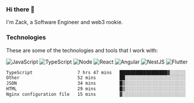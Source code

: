 ### Hi there 👋
I'm Zack, a Software Engineer and web3 rookie.

### Technologies
These are some of the technologies and tools that I work with:

![JavaScript](https://img.shields.io/badge/JavaScript-323330.svg?logo=javascript&logoColor=F7DF1E) 
![TypeScript](https://img.shields.io/badge/TypeScript-007ACC.svg?logo=typescript&logoColor=white) 
![Node](https://img.shields.io/badge/Node.js-43853D.svg?logo=node.js&logoColor=white)
![React](https://img.shields.io/badge/React-20232a.svg?logo=react&logoColor=61DAFB) 
![Angular](https://img.shields.io/badge/Angular-E23237.svg?logo=angularjs&logoColor=white)
![NestJS](https://img.shields.io/badge/NestJS-E0234E?logo=nestjs&logoColor=white)
![Flutter](https://img.shields.io/badge/Flutter-02569B.svg?logo=flutter&logoColor=white)

<!--START_SECTION:waka-->

```txt
TypeScript                 7 hrs 47 mins   ██████████████████▓░░░░░░   74.49 %
Other                      52 mins         ██░░░░░░░░░░░░░░░░░░░░░░░   08.38 %
JSON                       34 mins         █▒░░░░░░░░░░░░░░░░░░░░░░░   05.51 %
HTML                       29 mins         █▒░░░░░░░░░░░░░░░░░░░░░░░   04.71 %
Nginx configuration file   15 mins         ▓░░░░░░░░░░░░░░░░░░░░░░░░   02.49 %
```

<!--END_SECTION:waka-->
